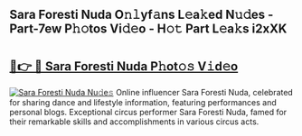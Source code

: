 ## Sara Foresti Nuda O𝚗𝚕yf𝚊ns L𝚎a𝚔ed N𝚞𝚍es - Part-7ew P𝚑𝚘tos Vi𝚍𝚎o - H𝚘𝚝 Part L𝚎a𝚔s i2xXK

# <h2><a href="http://kf57xn.oniu.top/?m=Sara+Foresti+Nuda">🔗👉 🔴 Sara Foresti Nuda P𝚑ot𝚘𝚜 V𝚒d𝚎o</a></h2>

[![Sara Foresti Nuda Nu𝚍e𝚜](https://i.imgur.com/0qMVB7G.gif)](http://kf57xn.oniu.top/?m=Sara+Foresti+Nuda)
Online influencer Sara Foresti Nuda, celebrated for sharing dance and lifestyle information, featuring performances and personal blogs. Exceptional circus performer Sara Foresti Nuda, famed for their remarkable skills and accomplishments in various circus acts.  
